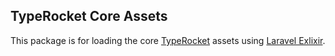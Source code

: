 ## TypeRocket Core Assets

This package is for loading the core [TypeRocket](https://typerocket.com) assets using [Laravel Exlixir](https://laravel.com/docs/5.3/elixir).
